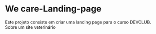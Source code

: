 # We care-Landing-page
 Este projeto consiste em criar uma landing page para o curso DEVCLUB. Sobre um site veterinário

